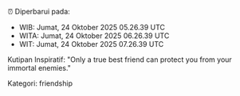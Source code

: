 ⏰ Diperbarui pada:
- WIB: Jumat, 24 Oktober 2025 05.26.39 UTC
- WITA: Jumat, 24 Oktober 2025 06.26.39 UTC
- WIT: Jumat, 24 Oktober 2025 07.26.39 UTC

Kutipan Inspiratif:
"Only a true best friend can protect you from your immortal enemies."


Kategori: friendship

